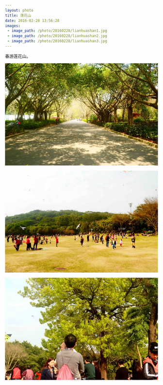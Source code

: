 ```yaml
---
layout: photo
title: 莲花山
date: 2016-02-28 13:56:28
images:
 - image_path: /photo/20160228/lianhuashan1.jpg
 - image_path: /photo/20160228/lianhuashan2.jpg
 - image_path: /photo/20160228/lianhuashan3.jpg
---
```


春游莲花山。

![](/photo/20160228/lianhuashan1.jpg)

![](/photo/20160228/lianhuashan2.jpg)

![](/photo/20160228/lianhuashan3.jpg)
